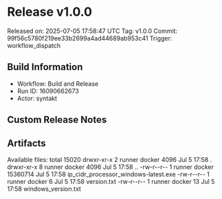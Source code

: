 # Release v1.0.0

Released on: 2025-07-05 17:58:47 UTC
Tag: v1.0.0
Commit: 99f56c5780f219ee33b2699a4ad44689ab953c41
Trigger: workflow_dispatch

## Build Information
- Workflow: Build and Release
- Run ID: 16090662673
- Actor: syntakt

## Custom Release Notes


## Artifacts
Available files:
total 15020
drwxr-xr-x 2 runner docker     4096 Jul  5 17:58 .
drwxr-xr-x 8 runner docker     4096 Jul  5 17:58 ..
-rw-r--r-- 1 runner docker 15360714 Jul  5 17:58 ip_cidr_processor_windows-latest.exe
-rw-r--r-- 1 runner docker        6 Jul  5 17:58 version.txt
-rw-r--r-- 1 runner docker       13 Jul  5 17:58 windows_version.txt
